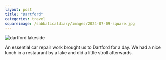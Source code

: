 ```yaml
---
layout: post
title: "Dartford"
categories: travel
squareimage: /sabbaticaldiary/images/2024-07-09-square.jpg
---
```

<img src="/sabbaticaldiary/images/2024-07-09.jpg" alt="dartford lakeside" class="center">

An essential car repair work brought us to Dartford for a day. We had a nice lunch in a restaurant by a lake and did a little stroll afterwards.
